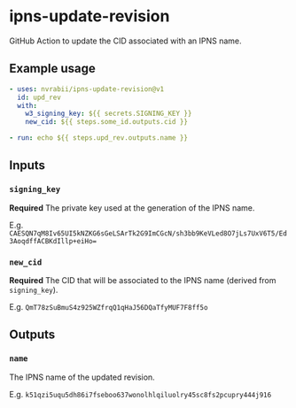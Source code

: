 # ipns-update-revision

GitHub Action to update the CID associated with an IPNS name.

## Example usage

```yaml
- uses: nvrabii/ipns-update-revision@v1
  id: upd_rev
  with:
    w3_signing_key: ${{ secrets.SIGNING_KEY }}
    new_cid: ${{ steps.some_id.outputs.cid }}

- run: echo ${{ steps.upd_rev.outputs.name }}
```

## Inputs

### `signing_key`

**Required** The private key used at the generation of the IPNS name.

E.g. `CAESQN7qM8Iv65UI5kNZKG6sGeLSArTk2G9ImCGcN/sh3bb9KeVLed8O7jLs7UxV6T5/Ed3AoqdffACBKdIllp+eiHo=`

### `new_cid`

**Required** The CID that will be associated to the IPNS name (derived from `signing_key`).

E.g. `QmT78zSuBmuS4z925WZfrqQ1qHaJ56DQaTfyMUF7F8ff5o`

## Outputs

### `name`

The IPNS name of the updated revision.

E.g. `k51qzi5uqu5dh86i7fseboo637wonolhlqiluolry45sc8fs2pcupry444j916`
